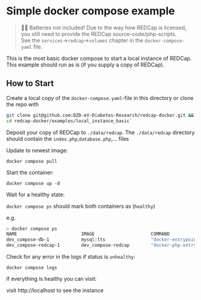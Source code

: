 # Simple docker compose example

> 🔋🛑 Batteries not included! Due to the way how REDCap is licensed, you still need to provide the REDCap source-code/php-scripts.  
> See the `services`->`redcap`->`volumes` chapter in the `docker-compose-yaml` file.

This is the most basic docker compose to start a local instance of REDCap.
This example should run as is (if you supply a copy of REDCap). 

## How to Start

Create a local copy of the `docker-compose.yaml`-file in this directory or clone the repo with

```bash
git clone git@github.com:DZD-eV-Diabetes-Research/redcap-docker.git && \
cd redcap-docker/examples/local_instance_basic`
```

Deposit your copy of REDCap to `./data/redcap`. 
The `./data/redcap` directory should contain the `index.php`,`database.php`,... files

Update to newest image:

`docker compose pull`


Start the container:

`docker compose up -d`

Wait for a healthy state:

`docker compose ps` should mark both containers as (`healthy`)

e.g.
```bash
> docker compose ps
NAME                        IMAGE                     COMMAND                  SERVICE       CREATED         STATUS                   PORTS
dev_compose-db-1            mysql:lts                 "docker-entrypoint.s…"   db            8 minutes ago   Up 8 minutes (healthy)   0.0.0.0:3306->3306/tcp, :::3306->3306/tcp, 33060/tcp
dev_compose-redcap-1        dev_compose-redcap        "docker-php-entrypoi…"   redcap        8 minutes ago   Up 8 minutes (healthy)   0.0.0.0:80->80/tcp, :::80->80/tcp
```

Check for any error in the logs if status is `unhealthy`:

`docker compose logs`

If everything is healthy you can visit:

visit http://localhost to see the instance